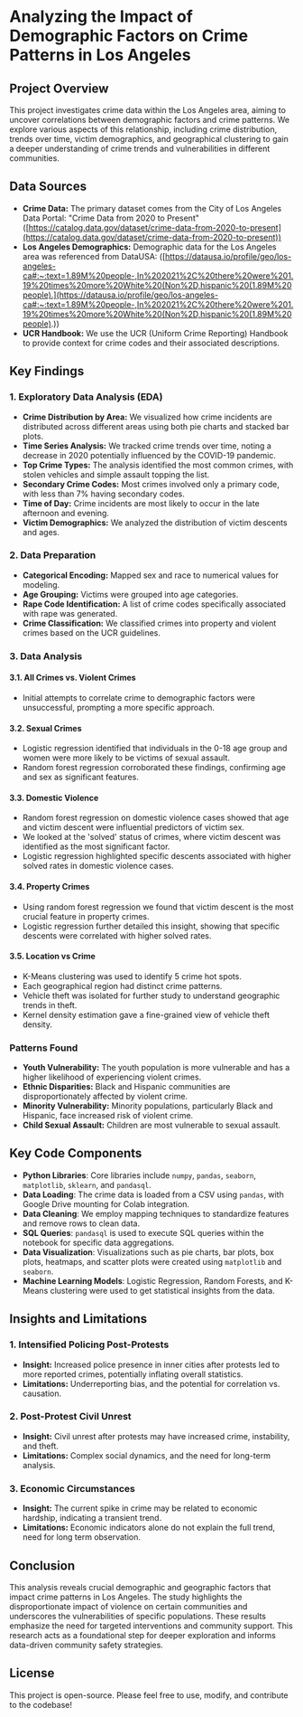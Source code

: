 # Analyzing the Impact of Demographic Factors on Crime Patterns in Los Angeles

## Project Overview

This project investigates crime data within the Los Angeles area, aiming to uncover correlations between demographic factors and crime patterns. We explore various aspects of this relationship, including crime distribution, trends over time, victim demographics, and geographical clustering to gain a deeper understanding of crime trends and vulnerabilities in different communities.

## Data Sources

*   **Crime Data:** The primary dataset comes from the City of Los Angeles Data Portal: "Crime Data from 2020 to Present" ([https://catalog.data.gov/dataset/crime-data-from-2020-to-present](https://catalog.data.gov/dataset/crime-data-from-2020-to-present))
*   **Los Angeles Demographics:** Demographic data for the Los Angeles area was referenced from DataUSA: ([https://datausa.io/profile/geo/los-angeles-ca#:~:text=1.89M%20people-,In%202021%2C%20there%20were%201.19%20times%20more%20White%20(Non%2D,hispanic%20(1.89M%20people).](https://datausa.io/profile/geo/los-angeles-ca#:~:text=1.89M%20people-,In%202021%2C%20there%20were%201.19%20times%20more%20White%20(Non%2D,hispanic%20(1.89M%20people).))
*   **UCR Handbook:** We use the UCR (Uniform Crime Reporting) Handbook to provide context for crime codes and their associated descriptions.

## Key Findings

### 1. Exploratory Data Analysis (EDA)

*   **Crime Distribution by Area:** We visualized how crime incidents are distributed across different areas using both pie charts and stacked bar plots.
*   **Time Series Analysis:** We tracked crime trends over time, noting a decrease in 2020 potentially influenced by the COVID-19 pandemic.
*   **Top Crime Types:** The analysis identified the most common crimes, with stolen vehicles and simple assault topping the list.
*   **Secondary Crime Codes:** Most crimes involved only a primary code, with less than 7% having secondary codes.
*   **Time of Day:** Crime incidents are most likely to occur in the late afternoon and evening.
*   **Victim Demographics:** We analyzed the distribution of victim descents and ages.

### 2. Data Preparation

*   **Categorical Encoding:** Mapped sex and race to numerical values for modeling.
*   **Age Grouping:** Victims were grouped into age categories.
*   **Rape Code Identification:** A list of crime codes specifically associated with rape was generated.
*   **Crime Classification:** We classified crimes into property and violent crimes based on the UCR guidelines.

### 3. Data Analysis

#### 3.1. All Crimes vs. Violent Crimes
* Initial attempts to correlate crime to demographic factors were unsuccessful, prompting a more specific approach.

#### 3.2. Sexual Crimes
*   Logistic regression identified that individuals in the 0-18 age group and women were more likely to be victims of sexual assault.
*   Random forest regression corroborated these findings, confirming age and sex as significant features.

#### 3.3. Domestic Violence
*   Random forest regression on domestic violence cases showed that age and victim descent were influential predictors of victim sex.
*   We looked at the 'solved' status of crimes, where victim descent was identified as the most significant factor.
*   Logistic regression highlighted specific descents associated with higher solved rates in domestic violence cases.

#### 3.4. Property Crimes
*   Using random forest regression we found that victim descent is the most crucial feature in property crimes.
*   Logistic regression further detailed this insight, showing that specific descents were correlated with higher solved rates.

#### 3.5. Location vs Crime
*   K-Means clustering was used to identify 5 crime hot spots.
*   Each geographical region had distinct crime patterns.
*   Vehicle theft was isolated for further study to understand geographic trends in theft.
*   Kernel density estimation gave a fine-grained view of vehicle theft density.

### Patterns Found

*   **Youth Vulnerability:** The youth population is more vulnerable and has a higher likelihood of experiencing violent crimes.
*   **Ethnic Disparities:** Black and Hispanic communities are disproportionately affected by violent crime.
*   **Minority Vulnerability:** Minority populations, particularly Black and Hispanic, face increased risk of violent crime.
*   **Child Sexual Assault:** Children are most vulnerable to sexual assault.

## Key Code Components

*   **Python Libraries**: Core libraries include `numpy`, `pandas`, `seaborn`, `matplotlib`, `sklearn`, and `pandasql`.
*   **Data Loading**: The crime data is loaded from a CSV using `pandas`, with Google Drive mounting for Colab integration.
*   **Data Cleaning**: We employ mapping techniques to standardize features and remove rows to clean data.
*   **SQL Queries**: `pandasql` is used to execute SQL queries within the notebook for specific data aggregations.
*   **Data Visualization**: Visualizations such as pie charts, bar plots, box plots, heatmaps, and scatter plots were created using `matplotlib` and `seaborn`.
*   **Machine Learning Models**: Logistic Regression, Random Forests, and K-Means clustering were used to get statistical insights from the data.


## Insights and Limitations

### 1. Intensified Policing Post-Protests
*   **Insight:** Increased police presence in inner cities after protests led to more reported crimes, potentially inflating overall statistics.
*   **Limitations:** Underreporting bias, and the potential for correlation vs. causation.

### 2. Post-Protest Civil Unrest
*   **Insight:** Civil unrest after protests may have increased crime, instability, and theft.
*   **Limitations:** Complex social dynamics, and the need for long-term analysis.

### 3. Economic Circumstances
*   **Insight:** The current spike in crime may be related to economic hardship, indicating a transient trend.
*   **Limitations:** Economic indicators alone do not explain the full trend, need for long term observation.

## Conclusion

This analysis reveals crucial demographic and geographic factors that impact crime patterns in Los Angeles. The study highlights the disproportionate impact of violence on certain communities and underscores the vulnerabilities of specific populations. These results emphasize the need for targeted interventions and community support. This research acts as a foundational step for deeper exploration and informs data-driven community safety strategies.

## License

This project is open-source. Please feel free to use, modify, and contribute to the codebase!
